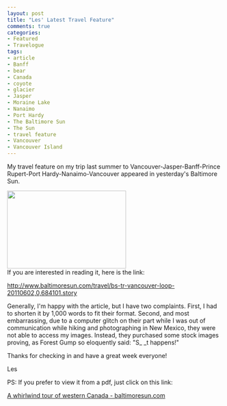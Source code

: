 ```yaml
---
layout: post
title: "Les' Latest Travel Feature"
comments: true
categories:
- Featured
- Travelogue
tags:
- article
- Banff
- bear
- Canada
- coyote
- glacier
- Jasper
- Moraine Lake
- Nanaimo
- Port Hardy
- The Baltimore Sun
- The Sun
- travel feature
- Vancouver
- Vancouver Island
---
```

My travel feature on my trip last summer to Vancouver-Jasper-Banff-Prince Rupert-Port Hardy-Nanaimo-Vancouver appeared in yesterday's Baltimore Sun.
<div><a href="http://blog.lesterpickerphoto.com/wp-content/uploads/2011/06/images.jpeg"><img class="aligncenter size-full wp-image-1202" title="images" src="http://blog.lesterpickerphoto.com/wp-content/uploads/2011/06/images.jpeg" alt="" width="278" height="182"></a></div>
If you are interested in reading it, here is the link:

<a href="http://www.baltimoresun.com/travel/bs-tr-vancouver-loop-20110602,0,684101.story">http://www.baltimoresun.com/travel/bs-tr-vancouver-loop-20110602,0,684101.story</a>

Generally, I'm happy with the article, but I have two complaints. First, I had to shorten it by 1,000 words to fit their format. Second, and most embarrassing, due to a computer glitch on their part while I was out of communication while hiking and photographing in New Mexico, they were not able to access my images. Instead, they purchased some stock images proving, as Forest Gump so eloquently said: "S_ _t happens!"

Thanks for checking in and have a great week everyone!

Les

PS: If you prefer to view it from a pdf, just click on this link:

<a href="http://blog.lesterpickerphoto.com/wp-content/uploads/2011/06/A-whirlwind-tour-of-western-Canada-baltimoresun.com_.pdf">A whirlwind tour of western Canada - baltimoresun.com</a>